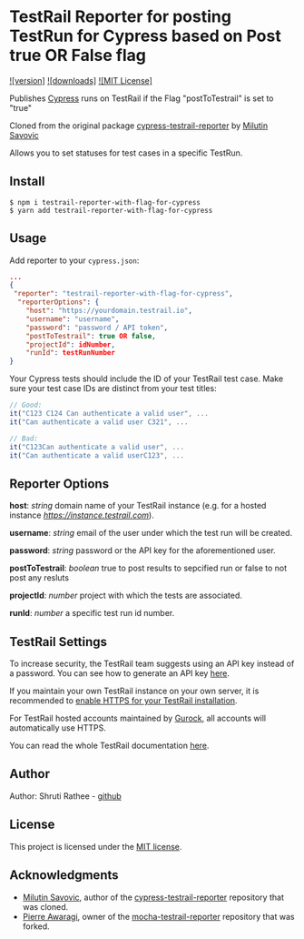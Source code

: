 # TestRail Reporter for posting TestRun for Cypress based on Post true OR False flag

[![version]](https://www.npmjs.com/package/testrail-reporter-with-flag-for-cypress)
[![downloads]](https://www.npmjs.com/package/testrail-reporter-with-flag-for-cypress)
[![MIT License]](https://github.com/shrutirathee/testrail-reporter-with-flag-for-cypress/blob/main/LICENSE)

Publishes [Cypress](https://www.cypress.io/) runs on TestRail if the Flag "postToTestrail" is set to "true"

Cloned from the original package [cypress-testrail-reporter](https://github.com/Vivify-Ideas/cypress-testrail-reporter) by [Milutin Savovic](https://github.com/mickosav)

Allows you to set statuses for test cases in a specific TestRun.

## Install

```shell
$ npm i testrail-reporter-with-flag-for-cypress
$ yarn add testrail-reporter-with-flag-for-cypress
```

## Usage

Add reporter to your `cypress.json`:

```json
...
{
 "reporter": "testrail-reporter-with-flag-for-cypress",
  "reporterOptions": {
    "host": "https://yourdomain.testrail.io",
    "username": "username",
    "password": "password / API token",
    "postToTestrail": true OR false,
    "projectId": idNumber,
    "runId": testRunNumber
}
```

Your Cypress tests should include the ID of your TestRail test case. Make sure your test case IDs are distinct from your test titles:

```Javascript
// Good:
it("C123 C124 Can authenticate a valid user", ...
it("Can authenticate a valid user C321", ...

// Bad:
it("C123Can authenticate a valid user", ...
it("Can authenticate a valid userC123", ...
```

## Reporter Options

**host**: _string_ domain name of your TestRail instance (e.g. for a hosted instance _https://instance.testrail.com_).

**username**: _string_ email of the user under which the test run will be created.

**password**: _string_ password or the API key for the aforementioned user.

**postToTestrail**: _boolean_ true to post results to sepcified run or false to not post any resluts

**projectId**: _number_ project with which the tests are associated.

**runId**: _number_ a specific test run id number.

## TestRail Settings

To increase security, the TestRail team suggests using an API key instead of a password. You can see how to generate an API key [here](http://docs.gurock.com/testrail-api2/accessing#username_and_api_key).

If you maintain your own TestRail instance on your own server, it is recommended to [enable HTTPS for your TestRail installation](http://docs.gurock.com/testrail-admin/admin-securing#using_https).

For TestRail hosted accounts maintained by [Gurock](http://www.gurock.com/), all accounts will automatically use HTTPS.

You can read the whole TestRail documentation [here](http://docs.gurock.com/).

## Author

Author: Shruti Rathee - [github](https://github.com/shrutirathee)

## License

This project is licensed under the [MIT license](/LICENSE.md).

## Acknowledgments

* [Milutin Savovic](https://github.com/mickosav), author of the [cypress-testrail-reporter](https://github.com/Vivify-Ideas/cypress-testrail-reporter) repository that was cloned.
* [Pierre Awaragi](https://github.com/awaragi), owner of the [mocha-testrail-reporter](https://github.com/awaragi/mocha-testrail-reporter) repository that was forked.